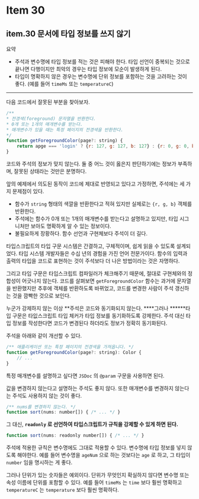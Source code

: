 # Item 30

## item.30 문서에 타입 정보를 쓰지 않기

요약

- 주석과 변수명에 타입 정보를 적는 것은 피해야 한다. 타입 선언이 중복되는 것으로 끝나면 다행이지만 최악의 경우는 타입 정보에 모순이 발생하게 된다.
- 타입이 명확하지 않은 경우는 변수명에 단위 정보를 포함하는 것을 고려하는 것이 좋다. (예를 들어 `timeMs` 또는 `temperatureC`)

---

다음 코드에서 잘못된 부분을 찾아보자.

```jsx
/**
* 전경색(foreground) 문자열을 반환한다.
* 0개 또는 1개의 매개변수를 받는다.
* 매개변수가 있을 때는 특정 페이지의 전경색을 반환한다.
*/
function getForegroundColor(page?: string) {
	return apge === 'login' ? {r: 127, g: 127, b: 127} : {r: 0, g: 0, b:0};
}
```

코드와 주석의 정보가 맞지 않는다. 둘 중 어느 것이 옳은지 판단하기에는 정보가 부족하며, 잘못된 상태라는 것만은 분명하다.

앞의 예제에서 의도된 동작이 코드에 제대로 반영되고 있다고 가정하면, 주석에는 세 가지 문제점이 있다.

- 함수가 `string` 형태의 색깔을 반환한다고 적혀 있지만 실제로는 `{r, g, b}` 객체를 반환한다.
- 주석에는 함수가 0개 또는 1개의 매개변수를 받는다고 설명하고 있지만, 타입 시그니처만 보아도 명확하게 알 수 있는 정보이다.
- 불필요하게 장황하다. 함수 선언과 구현체보다 주석이 더 길다.

타입스크립트의 타입 구문 시스템은 간결하고, 구체적이며, 쉽게 읽을 수 있도록 설계되었다. 타입 시스템 개발자들은 수십 년의 경험을 가진 언어 전문가이다. 함수의 입력과 출력의 타입을 코드로 표현하는 것이 주석보다 더 나은 방법이라는 것은 자명하다.

그리고 타입 구문은 타입스크립트 컴파일러가 체크해주기 때문에, 절대로 구현체와의 정합성이 어긋나지 않는다. 코드를 살펴보면 `getForegroundColor` 함수는 과거에 문자열을 반환했지만 추후에 객체를 반환하도록 바뀌었고, 코드를 변경한 사람이 주석 갱신하는 것을 깜빡한 것으로 보인다.

누군가 강제하지 않는 이상 **주석은 코드와 동기화되지 않는다. ****그러나 ******타입 구문은 타잆스크립트 타입 체커가 타입 정보를 동기화하도록 강제한다. 주석 대신 타입 정보를 작성한다면 코드가 변경된다 하더라도 정보가 정확히 동기화된다.

주석을 아래와 같이 개선할 수 있다.

```jsx
/** 애플리케이션 또는 특정 페이지의 전경색을 가져옵니다. */
function getForegroundColor(page?: string): Color {
	// ...
}
```

특정 매개변수를 설명하고 싶다면 `JSDoc` 의 `@param` 구문을 사용하면 된다.

값을 변경하지 않는다고 설명하는 주석도 좋지 않다. 또한 매개변수를 변경하지 않는다는 주석도 사용하지 않는 것이 좋다.

```jsx
/** nums를 변경하지 않는다. */
function sort(nums: number[]) { /* ... */ }
```

그 대신, **`readonly` 로 선언하여 타입스크립트가 규칙을 강제할 수 있게 하면 된다.**

```jsx
function sort(nums: readonly number[]) { /* ... */ }
```

주석에 적용한 규칙은 변수명에도 그대로 적용할 수 있다. 변수명에 타입 정보를 넣지 않도록 해야한다. 예를 들어 변수명을 `ageNum` 으로 하는 것보다는 `age` 로 하고, 그 타입이 `number` 임을 명시하는 게 좋다.

그러나 단위가 있는 숫자들은 예외이다. 단위가 무엇인지 확실하지 않다면 변수명 또는 속성 이름에 단위를 포함할 수 있다. 예를 들어 `timeMs` 는 `time` 보다 훨씬 명확하고 `temperatureC` 는 `temperature` 보다 훨씬 명확하다.
